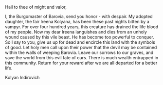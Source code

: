 Hail to thee of might and valor,

I, the Burgomaster of Barovia, send you honor - with despair. My adopted daughter, the fair Ireena Kolyana, has been these past nights bitten by a vampyr. For over four hundred years, this creature has drained the life blood of my people. Now my dear Ireena languishes and dies from an unholy wound caused by this vile beast. He has become too powerful to conquer. So I say to you, give us up for dead and encircle this land with the symbols of good. Let holy men call upon their power that the devil may be contained within the walls of weeping Barovia. Leave our sorrows to our graves, and save the world from this evil fate of ours. There is much wealth entrapped in this community. Return for your reward after we are all departed for a better life.

Kolyan Indirovich